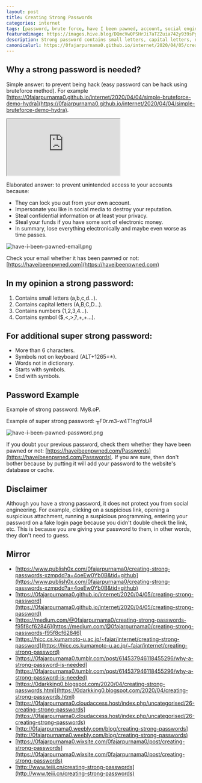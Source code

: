 ```yaml
---
layout: post
title: Creating Strong Passwords
categories: internet
tags: [password, brute force, have I been pawned, account, social engineering]
featuredimage: https://images.hive.blog/DQmcVwQPSHrJi7aTZZuia742y939sPgx1d5Whr2DYNinSSb/have-i-been-pawned-email.png
description: Strong password contains small letters, capital letters, numbers, symbol, more than 6 characters. Super ones contain symbols not on keyboard
canonicalurl: https://0fajarpurnama0.github.io/internet/2020/04/05/creating-strong-password
---
```


## Why a strong password is needed?

Simple answer: to prevent being hack (easy password can be hack using bruteforce method). For example [https://0fajarpurnama0.github.io/internet/2020/04/04/simple-bruteforce-demo-hydra](https://0fajarpurnama0.github.io/internet/2020/04/04/simple-bruteforce-demo-hydra).

<div class="video-container"><iframe src="https://lbry.tv/$/embed/bruteforce-demonstration-using-hydra-on/de2fe690272e819d589098ab3dccad2a85b77da5" allowfullscreen=""></iframe></div>

Elaborated answer: to prevent unintended access to your accounts because:

*   They can lock you out from your own account.
*   Impersonate you like in social media to destroy your reputation.
*   Steal confidential information or at least your privacy.
*   Steal your funds if you have some sort of electronic money.
*   In summary, lose everything electronically and maybe even worse as time passes.

![have-i-been-pawned-email.png](https://images.hive.blog/DQmcVwQPSHrJi7aTZZuia742y939sPgx1d5Whr2DYNinSSb/have-i-been-pawned-email.png)

Check your email whether it has been pawned or not: [https://haveibeenpwned.com](https://haveibeenpwned.com)



## In my opinion a strong password:

1.  Contains small letters (a,b,c,d...).
2.  Contains capital letters (A,B,C,D...).
3.  Contains numbers (1,2,3,4...).
4.  Contains symbol ($,<,>,?,+,+...).

## For additional super strong password:

*   More than 6 characters.
*   Symbols not on keyboard (ALT+1265=±).
*   Words not in dictionary.
*   Starts with symbols.
*   End with symbols.

## Password Example

Example of strong password: My8.oP.

Example of super strong password: ╥F0r.m3-w4T1ng<f0R>YoU╝

![have-i-been-pawned-password.png](https://images.hive.blog/DQmYYfPwxpRxWnLtoriCGpiNX7sds4V4vSxECC74zS47Hk8/have-i-been-pawned-password.png)

If you doubt your previous password, check them whether they have been pawned or not: [https://haveibeenpwned.com/Passwords](https://haveibeenpwned.com/Passwords). If you are sure, then don't bother because by putting it will add your password to the website's database or cache.



## Disclaimer

Although you have a strong password, it does not protect you from social engineering. For example, clicking on a suspicious link, opening a suspicious attachment, running a suspicious programming, entering your password on a fake login page because you didn't double check the link, etc. This is because you are giving your password to them, in other words, they don't need to guess.

## Mirror

*   [https://www.publish0x.com/0fajarpurnama0/creating-strong-passwords-xzmpdd?a=4oeEw0Yb0B&tid=github](https://www.publish0x.com/0fajarpurnama0/creating-strong-passwords-xzmpdd?a=4oeEw0Yb0B&tid=github)
*   [https://0fajarpurnama0.github.io/internet/2020/04/05/creating-strong-password](https://0fajarpurnama0.github.io/internet/2020/04/05/creating-strong-password)
*   [https://medium.com/@0fajarpurnama0/creating-strong-passwords-f95f8cf62846](https://medium.com/@0fajarpurnama0/creating-strong-passwords-f95f8cf62846)
*   [https://hicc.cs.kumamoto-u.ac.jp/~fajar/internet/creating-strong-password](https://hicc.cs.kumamoto-u.ac.jp/~fajar/internet/creating-strong-password)
*   [https://0fajarpurnama0.tumblr.com/post/614537946118455296/why-a-strong-password-is-needed](https://0fajarpurnama0.tumblr.com/post/614537946118455296/why-a-strong-password-is-needed)
*   [https://0darkking0.blogspot.com/2020/04/creating-strong-passwords.html](https://0darkking0.blogspot.com/2020/04/creating-strong-passwords.html)
*   [https://0fajarpurnama0.cloudaccess.host/index.php/uncategorised/26-creating-strong-passwords](https://0fajarpurnama0.cloudaccess.host/index.php/uncategorised/26-creating-strong-passwords)
*   [http://0fajarpurnama0.weebly.com/blog/creating-strong-passwords](http://0fajarpurnama0.weebly.com/blog/creating-strong-passwords)
*   [https://0fajarpurnama0.wixsite.com/0fajarpurnama0/post/creating-strong-passwords](https://0fajarpurnama0.wixsite.com/0fajarpurnama0/post/creating-strong-passwords)
*   [http://www.teiii.cn/creating-strong-passwords](http://www.teiii.cn/creating-strong-passwords)